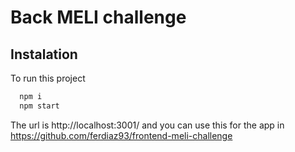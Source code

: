 # Back MELI challenge


## Instalation

To run this project

```bash
  npm i
  npm start
```

The url is http://localhost:3001/ and you can use this for the app in https://github.com/ferdiaz93/frontend-meli-challenge